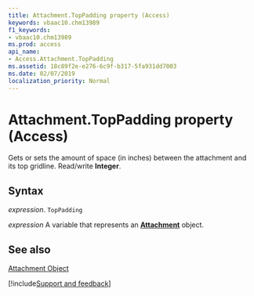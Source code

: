 ```yaml
---
title: Attachment.TopPadding property (Access)
keywords: vbaac10.chm13989
f1_keywords:
- vbaac10.chm13989
ms.prod: access
api_name:
- Access.Attachment.TopPadding
ms.assetid: 18c89f2e-e276-6c9f-b317-5fa931dd7003
ms.date: 02/07/2019
localization_priority: Normal
---
```



# Attachment.TopPadding property (Access)

Gets or sets the amount of space (in inches) between the attachment and its top gridline. Read/write  **Integer**.


## Syntax

_expression_. `TopPadding`

_expression_ A variable that represents an **[Attachment](Access.Attachment.md)** object.


## See also


[Attachment Object](Access.Attachment.md)

[!include[Support and feedback](~/includes/feedback-boilerplate.md)]